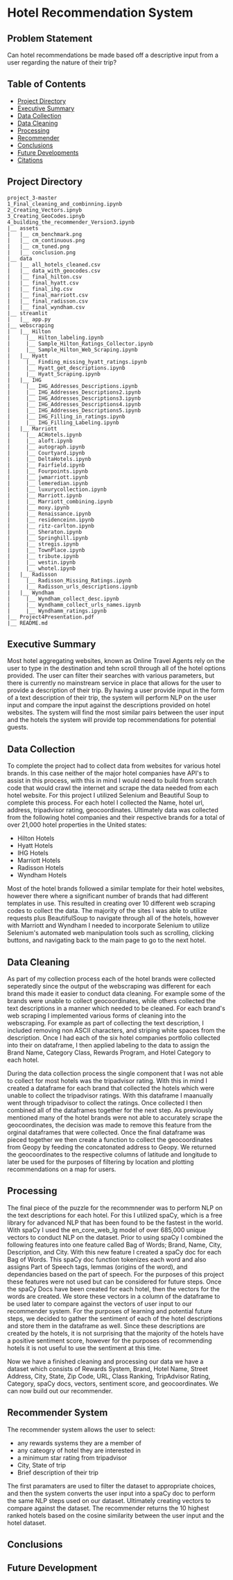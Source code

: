 # Hotel Recommendation System

## Problem Statement

Can hotel recommendations be made based off a descriptive input from a user regarding the nature of their trip?

## Table of Contents

- [Project Directory](#projectdirectory)
- [Executive Summary](#executivesummary)
- [Data Collection](#collection)
- [Data Cleaning](#cleaning)
- [Processing](#processing)
- [Recommender](#recommender)
- [Conclusions](#conclusions)
- [Future Developments](#future)
- [Citations](#cite)


<a name="projectdirectory"></a>
## Project Directory
    
```
project_3-master
1_Final_cleaning_and_combinning.ipynb
2_Creating_Vectors.ipnyb
3_Creating_GeoCodes.ipnyb
4_building_the_recommender_Version3.ipynb
|__ assets 
|   |__ cm_benchmark.png
|   |__ cm_continuous.png
|   |__ cm_tuned.png
|   |__ conclusion.png
|__ data  
|   |__ all_hotels_cleaned.csv  
|   |__ data_with_geocodes.csv  
|   |__ final_hilton.csv  
|   |__ final_hyatt.csv  
|   |__ final_ihg.csv
|   |__ final_marriott.csv
|   |__ final_radisson.csv 
|   |__ final_wyndham.csv  
|__ streamlit  
|   |__ app.py  
|__ webscraping       
|   |__ Hilton 
|     |__ Hilton_labeling.ipynb 
|     |__ Sample_Hilton_Ratings_Collector.ipynb
|     |__ Sample_Hilton_Web_Scraping.ipynb
|   |__ Hyatt
|     |__ Finding_missing_hyatt_ratings.ipynb 
|     |__ Hyatt_get_descriptions.ipynb
|     |__ Hyatt_Scraping.ipynb
|   |__ IHG  
|     |__ IHG_Addresses_Descriptions.ipynb 
|     |__ IHG_Addresses_Descriptions2.ipynb 
|     |__ IHG_Addresses_Descriptions3.ipynb 
|     |__ IHG_Addresses_Descriptions4.ipynb 
|     |__ IHG_Addresses_Descriptions5.ipynb 
|     |__ IHG_Filling_in_ratings.ipynb 
|     |__ IHG_Filling_Labeling.ipynb 
|   |__ Marriott
|     |__ ACHotels.ipynb 
|     |__ aloft.ipynb 
|     |__ autograph.ipynb 
|     |__ Courtyard.ipynb 
|     |__ DeltaHotels.ipynb 
|     |__ Fairfield.ipynb 
|     |__ Fourpoints.ipynb 
|     |__ jwmarriott.ipynb 
|     |__ lemeredian.ipynb 
|     |__ luxurycollection.ipynb 
|     |__ Marriott.ipynb 
|     |__ Marriott_combining.ipynb 
|     |__ moxy.ipynb 
|     |__ Renaissance.ipynb 
|     |__ residenceinn.ipynb 
|     |__ ritz-carlton.ipynb 
|     |__ Sheraton.ipynb 
|     |__ Springhill.ipynb 
|     |__ stregis.ipynb 
|     |__ TownPlace.ipynb 
|     |__ tribute.ipynb 
|     |__ westin.ipynb 
|     |__ whotel.ipynb 
|   |__ Radisson 
|     |__ Radisson_Missing_Ratings.ipynb 
|     |__ Radisson_urls_descriptions.ipynb 
|   |__ Wyndham
|     |__ Wyndham_collect_desc.ipynb 
|     |__ Wyndhamm_collect_urls_names.ipynb 
|     |__ Wyndhamm_ratings.ipynb 
|__ Project4Presentation.pdf
|__ README.md  

```

<a name="executivesummary"></a>
## Executive Summary

Most hotel aggregating websites, known as Online Travel Agents rely on the user to type in the destination and tehn scroll through all of the hotel options provided. The user can filter their searches with various parameters, but there is currently no mainstream service in place that allows for the user to provide a description of their trip. By having a user provide input in the form of a text description of their trip, the system will perform NLP on the user input and compare the input against the descriptions provided on hotel websites. The system will find the most similar pairs between the user input and the hotels the system will provide top recommendations for potential guests.

<a name="collection"></a>
## Data Collection

To complete the project had to collect data from websites for various hotel brands. In this case neither of the major hotel companies have API's to assist in this process, with this in mind I would need to build from scratch code that would crawl the internet and scrape the data needed from each hotel website. For this project I utilized Selenium and Beautiful Soup to complete this process. For each hotel I collected the Name, hotel url, address, tripadvisor rating, geocoordinates. Ultimately data was collected from the following hotel companies and their respective brands for a total of over 21,000 hotel properties in the United states:

- Hilton Hotels
- Hyatt Hotels
- IHG Hotels
- Marriott Hotels
- Radisson Hotels
- Wyndham Hotels

Most of the hotel brands followed a similar template for their hotel websites, however there where a significant number of brands that had different templates in use. This resulted in creating over 10 different web scraping codes to collect the data. The majority of the sites I was able to utilize requests plus BeautifulSoup to navigate through all of the hotels, however with Marriott and Wyndham I needed to incorporate Selenium to utilize Selenium's automated web manipulation tools such as scrolling, clicking buttons, and navigating back to the main page to go to the next hotel. 

<a name="cleaning"></a>
## Data Cleaning

As part of my collection process each of the hotel brands were collected seperatedly since the output of the webscraping was different for each brand this made it easier to conduct data cleaning. For example some of the brands were unable to collect geocoordinates, while others collected the text descriptions in a manner which needed to be cleaned. For each brand's web scraping I implemented various forms of cleaning into the webscraping. For example as part of collecting the text description, I included removing non ASCII characters, and striping white spaces from the description. Once I had each of the six hotel companies portfolio collected into their on dataframe, I then applied labeling to the data to assign the Brand Name, Category Class, Rewards Program, and Hotel Category to each hotel.

During the data collection process the single component that I was not able to collect for most hotels was the tripadvisor rating. With this in mind I created a dataframe for each brand that collected the hotels which were unable to collect the tripadvisor ratings. With this dataframe I maanually went through tripadvisor to collect the ratings. Once collected I then combined all of the dataframes together for the next step. As previously mentioned many of the hotel brands were not able to accurately scrape the geocoordinates, the decision was made to remove this feature from the orginal dataframes that were collected. Once the final dataframe was pieced together we then create a function to collect the geocoordinates from Geopy by feeding the concatonated address to Geopy. We returned the geocoordinates to the respective columns of latitude and longitude to later be used for the purposes of filtering by location and plotting recommendations on a map for users.

<a name="processing"></a>
## Processing

The final piece of the puzzle for the recommnender was to perform NLP on the text descriptions for each hotel. For this I utilized spaCy, which is a free library for advanced NLP that has been found to be the fastest in the world. With spaCy I used the en_core_web_lg model of over 685,000 unique vectors to conduct NLP on the dataset. Prior to using spaCy I combined the following features into one feature called Bag of Words; Brand, Name, City, Description, and City. With this new feature I created a spaCy doc for each Bag of Words. This spaCy doc function tokenizes each word and also assigns Part of Speech tags, lemmas (origins of the word), and dependancies based on the part of speech. For the purposes of this project these features were not used but can be considered for future steps. Once the spaCy Docs have been created for each hotel, then the vectors for the words are created. We store these vectors in a column of the dataframe to be used later to compare against the vectors of user input to our recommender system. For the purposes of learning and potential future steps, we decided to gather the sentiment of each of the hotel descriptions and store them in the dataframe as well. Since these descriptions are created by the hotels, it is not surprising that the majority of the hotels have a positive sentiment score, however for the purposes of recommending hotels it is not useful to use the sentiment at this time.

Now we have a finished cleaning and processing our data we have a dataset which consists of Rewards System, Brand, Hotel Name, Street Address, City, State, Zip Code, URL, Class Ranking, TripAdvisor Rating, Category, spaCy docs, vectors, sentiment score, and geocoordinates. We can now build out our recommender.


<a name="recommender"></a>
## Recommender System

The recommender system allows the user to select:
- any rewards systems they are a member of
- any cateogry of hotel they are interested in
- a minimum star rating from tripadvisor
- City, State of trip
- Brief description of their trip

The first paramaters are used to filter the dataset to appropriate choices, and then the system converts the user input into a spaCy doc to perform the same NLP steps used on our dataset. Ultimately creating vectors to compare against the dataset. The recommender returns the 10 highest ranked hotels based on the cosine similarity between the user input and the hotel dataset.

<a name="conclusions"></a>
## Conclusions

<a name="future"></a>
## Future Development
